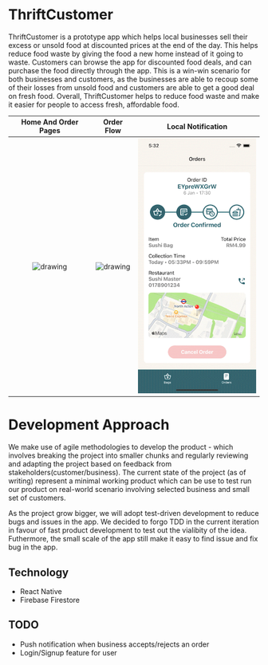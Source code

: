 # ThriftCustomer

ThriftCustomer is a prototype app which helps local businesses sell their excess or unsold food at discounted prices at the end of the day. This helps reduce food waste by giving the food a new home instead of it going to waste. Customers can browse the app for discounted food deals, and can purchase the food directly through the app. This is a win-win scenario for both businesses and customers, as the businesses are able to recoup some of their losses from unsold food and customers are able to get a good deal on fresh food. Overall, ThriftCustomer helps to reduce food waste and make it easier for people to access fresh, affordable food.

| Home And Order Pages     |  Order Flow  | Local Notification |
:-------------------------:|:-------------------------:|:-------------------------:
<img src="https://github.com/JonathanFoo0523/ThriftCustomer/blob/main/HomeAndOrder.gif" alt="drawing" width="250"/> | <img src="https://github.com/JonathanFoo0523/ThriftCustomer/blob/main/OrderFlow.gif" alt="drawing" width="250"/> | <img src="https://github.com/JonathanFoo0523/ThriftCustomer/blob/main/LocalNotification.gif" alt="drawing" width="250"/> | 

# Development Approach

We make use of agile methodologies to develop the product - which involves breaking the project into smaller chunks and regularly reviewing and adapting the project based on feedback from stakeholders(customer/business). The current state of the project (as of writing) represent a minimal working product which can be use to test run our product on real-world scenario involving selected business and small set of customers.

As the project grow bigger, we will adopt test-driven development to reduce bugs and issues in the app. We decided to forgo TDD in the current iteration in favour of fast product development to test out the vialibity of the idea. Futhermore, the small scale of the app still make it easy to find issue and fix bug in the app.

## Technology
* React Native
* Firebase Firestore

## TODO
* Push notification when business accepts/rejects an order
* Login/Signup feature for user

